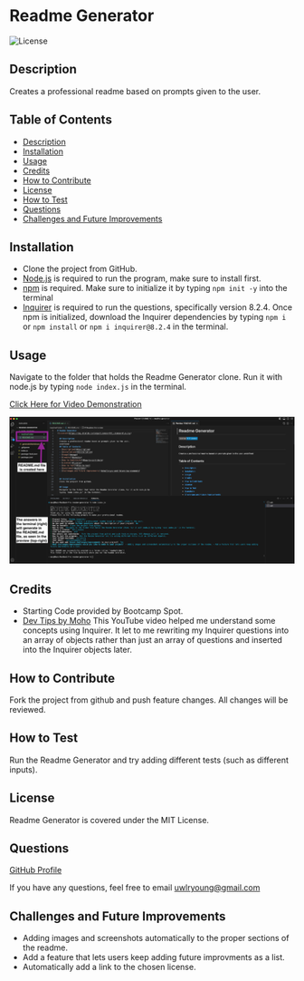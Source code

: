 # Readme Generator
![License](https://img.shields.io/badge/License-MIT_License-blue.svg)
  
## Description
Creates a professional readme based on prompts given to the user.

## Table of Contents 
- [Description](#description)
- [Installation](#installation)
- [Usage](#usage)
- [Credits](#credits)
- [How to Contribute](#how-to-contribute)
- [License](#license)
- [How to Test](#how-to-test)
- [Questions](#questions)
- [Challenges and Future Improvements](#challenges-and-future-improvements)

## Installation
- Clone the project from GitHub. 
- [Node.js](https://nodejs.org/en) is required to run the program, make sure to install first. 
- [npm](https://www.npmjs.com/) is required. Make sure to initialize it by typing `npm init -y` into the terminal
- [Inquirer](https://www.npmjs.com/package/inquirer) is required to run the questions, specifically version 8.2.4. Once npm is initialized, download the Inquirer dependencies by typing `npm i` or `npm install` or `npm i inquirer@8.2.4` in the terminal. 

## Usage
Navigate to the folder that holds the Readme Generator clone. Run it with node.js by typing `node index.js` in the terminal. 

[Click Here for Video Demonstration](https://drive.google.com/file/d/1UsCFb-Q4LRJFZhVpgHy33fMqM2NLug1c/view?usp=drive_link)

![Screenshot](/images/readme.png)

## Credits
- Starting Code provided by Bootcamp Spot. 
- [Dev Tips by Moho](https://www.youtube.com/watch?v=CfS6eOBe8AY) This YouTube video helped me understand some concepts using Inquirer. It let to me rewriting my Inquirer questions into an array of objects rather than just an array of questions and inserted into the Inquirer objects later.

## How to Contribute
Fork the project from github and push feature changes. All changes will be reviewed. 

## How to Test
Run the Readme Generator and try adding different tests (such as different inputs).

## License 
Readme Generator is covered under the MIT License.

## Questions
[GitHub Profile](https://github.com/uwlryoung)

If you have any questions, feel free to email uwlryoung@gmail.com

## Challenges and Future Improvements 
- Adding images and screenshots automatically to the proper sections of the readme. 
- Add a feature that lets users keep adding future improvments as a list.
- Automatically add a link to the chosen license. 
